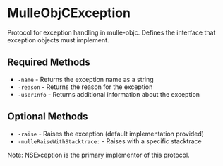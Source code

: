 # MulleObjCException

Protocol for exception handling in mulle-objc. Defines the interface that exception objects must implement.

## Required Methods

- `-name` - Returns the exception name as a string
- `-reason` - Returns the reason for the exception
- `-userInfo` - Returns additional information about the exception

## Optional Methods

- `-raise` - Raises the exception (default implementation provided)
- `-mulleRaiseWithStacktrace:` - Raises with a specific stacktrace

Note: NSException is the primary implementor of this protocol.
